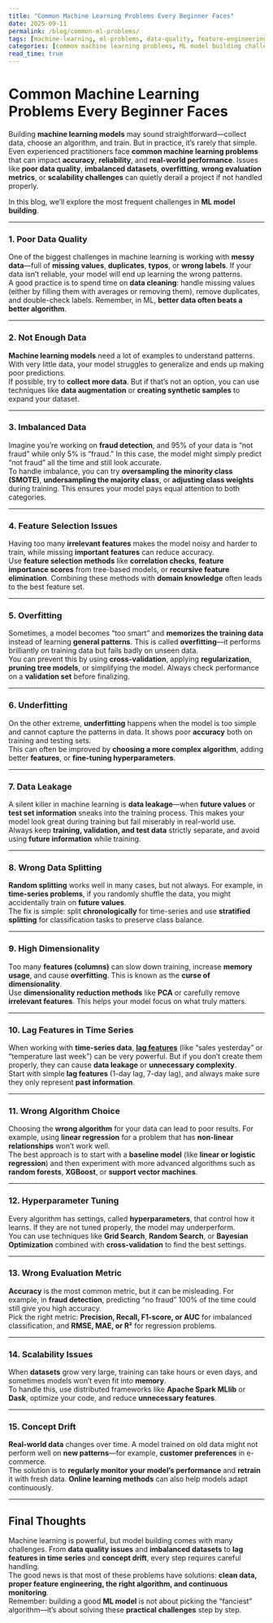 ```yaml
---
title: "Common Machine Learning Problems Every Beginner Faces"
date: 2025-09-11
permalink: /blog/common-ml-problems/
tags: [machine-learning, ml-problems, data-quality, feature-engineering, time-series]
categories: [common machine learning problems, ML model building challenges]
read_time: true
---
```


# Common Machine Learning Problems Every Beginner Faces

Building **machine learning models** may sound straightforward—collect data, choose an algorithm, and train. But in practice, it’s rarely that simple. Even experienced practitioners face **common machine learning problems** that can impact **accuracy**, **reliability**, and **real-world performance**. Issues like **poor data quality**, **imbalanced datasets**, **overfitting**, **wrong evaluation metrics**, or **scalability challenges** can quietly derail a project if not handled properly.  

In this blog, we’ll explore the most frequent challenges in **ML model building**.

---

### 1. **Poor Data Quality**
One of the biggest challenges in machine learning is working with **messy data**—full of **missing values**, **duplicates**, **typos**, or **wrong labels**. If your data isn’t reliable, your model will end up learning the wrong patterns.  
A good practice is to spend time on **data cleaning**: handle missing values (either by filling them with averages or removing them), remove duplicates, and double-check labels. Remember, in ML, **better data often beats a better algorithm**.

---

### 2. **Not Enough Data**
**Machine learning models** need a lot of examples to understand patterns. With very little data, your model struggles to generalize and ends up making poor predictions.  
If possible, try to **collect more data**. But if that’s not an option, you can use techniques like **data augmentation** or **creating synthetic samples** to expand your dataset.

---

### 3. **Imbalanced Data**
Imagine you’re working on **fraud detection**, and 95% of your data is “not fraud” while only 5% is “fraud.” In this case, the model might simply predict “not fraud” all the time and still look accurate.  
To handle imbalance, you can try **oversampling the minority class (SMOTE)**, **undersampling the majority class**, or **adjusting class weights** during training. This ensures your model pays equal attention to both categories.

---

### 4. **Feature Selection Issues**
Having too many **irrelevant features** makes the model noisy and harder to train, while missing **important features** can reduce accuracy.  
Use **feature selection methods** like **correlation checks**, **feature importance scores** from tree-based models, or **recursive feature elimination**. Combining these methods with **domain knowledge** often leads to the best feature set.

---

### 5. **Overfitting**
Sometimes, a model becomes “too smart” and **memorizes the training data** instead of learning **general patterns**. This is called **overfitting**—it performs brilliantly on training data but fails badly on unseen data.  
You can prevent this by using **cross-validation**, applying **regularization**, **pruning tree models**, or simplifying the model. Always check performance on a **validation set** before finalizing.

---

### 6. **Underfitting**
On the other extreme, **underfitting** happens when the model is too simple and cannot capture the patterns in data. It shows poor **accuracy** both on training and testing sets.  
This can often be improved by **choosing a more complex algorithm**, adding better **features**, or **fine-tuning hyperparameters**.

---

### 7. **Data Leakage**
A silent killer in machine learning is **data leakage**—when **future values** or **test set information** sneaks into the training process. This makes your model look great during training but fail miserably in real-world use.  
Always keep **training, validation, and test data** strictly separate, and avoid using **future information** while training.

---

### 8. **Wrong Data Splitting**
**Random splitting** works well in many cases, but not always. For example, in **time-series problems**, if you randomly shuffle the data, you might accidentally train on **future values**.  
The fix is simple: split **chronologically** for time-series and use **stratified splitting** for classification tasks to preserve class balance.

---

### 9. **High Dimensionality**
Too many **features (columns)** can slow down training, increase **memory usage**, and cause **overfitting**. This is known as the **curse of dimensionality**.  
Use **dimensionality reduction methods** like **PCA** or carefully remove **irrelevant features**. This helps your model focus on what truly matters.

---

### 10. **Lag Features in Time Series**
When working with **time-series data**, [**lag features**](https://aartikumari16.github.io/lag-features-forecasting/) (like “sales yesterday” or “temperature last week”) can be very powerful. But if you don’t create them properly, they can cause **data leakage** or **unnecessary complexity**.  
Start with simple **lag features** (1-day lag, 7-day lag), and always make sure they only represent **past information**.

---

### 11. **Wrong Algorithm Choice**
Choosing the **wrong algorithm** for your data can lead to poor results. For example, using **linear regression** for a problem that has **non-linear relationships** won’t work well.  
The best approach is to start with a **baseline model** (like **linear or logistic regression**) and then experiment with more advanced algorithms such as **random forests**, **XGBoost**, or **support vector machines**.

---

### 12. **Hyperparameter Tuning**
Every algorithm has settings, called **hyperparameters**, that control how it learns. If they are not tuned properly, the model may underperform.  
You can use techniques like **Grid Search**, **Random Search**, or **Bayesian Optimization** combined with **cross-validation** to find the best settings.

---

### 13. **Wrong Evaluation Metric**
**Accuracy** is the most common metric, but it can be misleading. For example, in **fraud detection**, predicting “no fraud” 100% of the time could still give you high accuracy.  
Pick the right metric: **Precision, Recall, F1-score, or AUC** for imbalanced classification, and **RMSE, MAE, or R²** for regression problems.

---

### 14. **Scalability Issues**
When **datasets** grow very large, training can take hours or even days, and sometimes models won’t even fit into **memory**.  
To handle this, use distributed frameworks like **Apache Spark MLlib** or **Dask**, optimize your code, and reduce **unnecessary features**.

---

### 15. **Concept Drift**
**Real-world data** changes over time. A model trained on old data might not perform well on **new patterns**—for example, **customer preferences** in e-commerce.  
The solution is to **regularly monitor your model’s performance** and **retrain** it with fresh data. **Online learning methods** can also help models adapt continuously.

---

## Final Thoughts
Machine learning is powerful, but model building comes with many challenges. From **data quality issues** and **imbalanced datasets** to **lag features in time series** and **concept drift**, every step requires careful handling.  
The good news is that most of these problems have solutions: **clean data, proper feature engineering, the right algorithm, and continuous monitoring**.  
Remember: building a good **ML model** is not about picking the “fanciest” algorithm—it’s about solving these **practical challenges** step by step.
